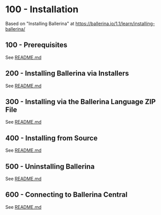 # 100 - Installation

Based on "Installing Ballerina" at https://ballerina.io/1.1/learn/installing-ballerina/

## 100 - Prerequisites
See [README.md](./100/README.md)

## 200 - Installing Ballerina via Installers
See [README.md](./200/README.md)
  
## 300 - Installing via the Ballerina Language ZIP File
See [README.md](./300/README.md)

## 400 - Installing from Source
See [README.md](./400/README.md)
  
## 500 - Uninstalling Ballerina
See [README.md](./500/README.md)

## 600 - Connecting to Ballerina Central
See [README.md](./600/README.md)
